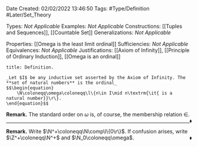 <div class="topSpace"></div>

Date Created: 02/02/2022 13:46:50
Tags: #Type/Definition #Later/Set_Theory

Types: _Not Applicable_
Examples: _Not Applicable_
Constructions: [[Tuples and Sequences]], [[Countable Set]]
Generalizations: _Not Applicable_

Properties: [[Omega is the least limit ordinal]]
Sufficiencies: _Not Applicable_
Equivalences: _Not Applicable_
Justifications: [[Axiom of Infinity]], [[Principle of Ordinary Induction]], [[Omega is an ordinal]]

``` ad-Definition
title: Definition.

_Let $I$ be any inductive set asserted by the Axiom of Infinity. The **set of natural numbers** is the ordinal_
$$\begin{equation}
    \N\coloneqq\omega\coloneqq\l\{n\in I\mid n\textrm{\it{ is a natural number}}\r\}.
\end{equation}$$

```

**Remark.** The standard order on $\omega$ is, of course, the membership relation $\in$.<span style="float:right;">$\blacklozenge$</span>

---

**Remark.** Write $\N^+\coloneqq\N\comp\l\{0\r\}$. If confusion arises, write $\Z^+\coloneqq\N^+$ and $\N_0\coloneqq\omega$.<span style="float:right;">$\blacklozenge$</span>
